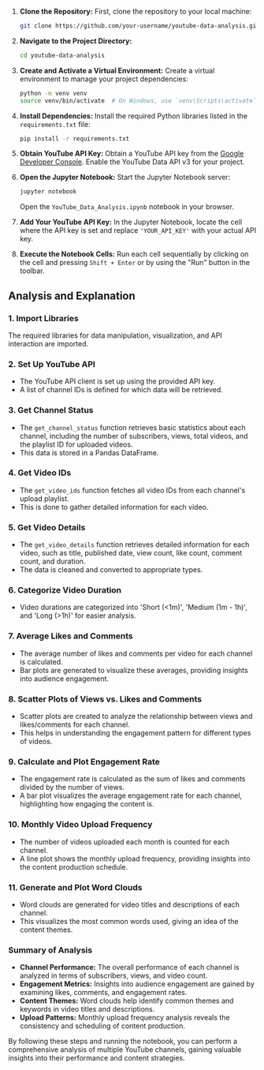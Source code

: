 1. **Clone the Repository:**
   First, clone the repository to your local machine:
   ```sh
   git clone https://github.com/your-username/youtube-data-analysis.git
   ```

2. **Navigate to the Project Directory:**
   ```sh
   cd youtube-data-analysis
   ```

3. **Create and Activate a Virtual Environment:**
   Create a virtual environment to manage your project dependencies:
   ```sh
   python -m venv venv
   source venv/bin/activate  # On Windows, use `venv\Scripts\activate`
   ```

4. **Install Dependencies:**
   Install the required Python libraries listed in the `requirements.txt` file:
   ```sh
   pip install -r requirements.txt
   ```

5. **Obtain YouTube API Key:**
   Obtain a YouTube API key from the [Google Developer Console](https://console.developers.google.com/). Enable the YouTube Data API v3 for your project.

6. **Open the Jupyter Notebook:**
   Start the Jupyter Notebook server:
   ```sh
   jupyter notebook
   ```

   Open the `YouTube_Data_Analysis.ipynb` notebook in your browser.

7. **Add Your YouTube API Key:**
   In the Jupyter Notebook, locate the cell where the API key is set and replace `'YOUR_API_KEY'` with your actual API key.

8. **Execute the Notebook Cells:**
   Run each cell sequentially by clicking on the cell and pressing `Shift + Enter` or by using the "Run" button in the toolbar.

## Analysis and Explanation

### 1. Import Libraries
   The required libraries for data manipulation, visualization, and API interaction are imported.

### 2. Set Up YouTube API
   - The YouTube API client is set up using the provided API key.
   - A list of channel IDs is defined for which data will be retrieved.

### 3. Get Channel Status
   - The `get_channel_status` function retrieves basic statistics about each channel, including the number of subscribers, views, total videos, and the playlist ID for uploaded videos.
   - This data is stored in a Pandas DataFrame.

### 4. Get Video IDs
   - The `get_video_ids` function fetches all video IDs from each channel's upload playlist.
   - This is done to gather detailed information for each video.

### 5. Get Video Details
   - The `get_video_details` function retrieves detailed information for each video, such as title, published date, view count, like count, comment count, and duration.
   - The data is cleaned and converted to appropriate types.

### 6. Categorize Video Duration
   - Video durations are categorized into 'Short (<1m)', 'Medium (1m - 1h)', and 'Long (>1h)' for easier analysis.

### 7. Average Likes and Comments
   - The average number of likes and comments per video for each channel is calculated.
   - Bar plots are generated to visualize these averages, providing insights into audience engagement.

### 8. Scatter Plots of Views vs. Likes and Comments
   - Scatter plots are created to analyze the relationship between views and likes/comments for each channel.
   - This helps in understanding the engagement pattern for different types of videos.

### 9. Calculate and Plot Engagement Rate
   - The engagement rate is calculated as the sum of likes and comments divided by the number of views.
   - A bar plot visualizes the average engagement rate for each channel, highlighting how engaging the content is.

### 10. Monthly Video Upload Frequency
   - The number of videos uploaded each month is counted for each channel.
   - A line plot shows the monthly upload frequency, providing insights into the content production schedule.

### 11. Generate and Plot Word Clouds
   - Word clouds are generated for video titles and descriptions of each channel.
   - This visualizes the most common words used, giving an idea of the content themes.

### Summary of Analysis
- **Channel Performance:** The overall performance of each channel is analyzed in terms of subscribers, views, and video count.
- **Engagement Metrics:** Insights into audience engagement are gained by examining likes, comments, and engagement rates.
- **Content Themes:** Word clouds help identify common themes and keywords in video titles and descriptions.
- **Upload Patterns:** Monthly upload frequency analysis reveals the consistency and scheduling of content production.

By following these steps and running the notebook, you can perform a comprehensive analysis of multiple YouTube channels, gaining valuable insights into their performance and content strategies.
